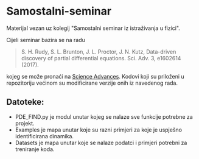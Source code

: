 # Samostalni-seminar
Materijal vezan uz kolegij "Samostalni seminar iz istraživanja u fizici".

Cijeli seminar bazira se na radu

> S. H. Rudy, S. L. Brunton, J. L. Proctor, J. N. Kutz, Data-driven discovery of partial differential equations. Sci. Adv. 3, e1602614 (2017).

kojeg se može pronaći na [Science Advances](https://www.science.org/doi/10.1126/sciadv.1602614). Kodovi koji su priloženi u repozitoriju većinom su modificirane verzije onih iz navedenog rada.

## Datoteke:

- PDE_FIND.py je modul unutar kojeg se nalaze sve funkcije potrebne za projekt.
- Examples je mapa unutar koje su razni primjeri za koje je uspješno identificirana dinamika.
- Datasets je mapa unutar koje se nalaze podatci i primjeri potrebni za treniranje koda.
